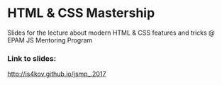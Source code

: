 # HTML & CSS Mastership
Slides for the lecture about modern HTML & CSS features and tricks @ EPAM JS Mentoring Program

### Link to slides:

http://is4kov.github.io/jsmp_.2017
